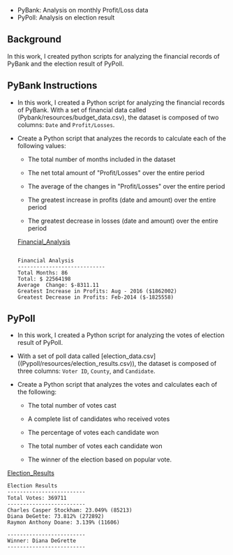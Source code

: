 
* PyBank: Analysis on monthly Profit/Loss data
* PyPoll: Analysis on election result

## Background

In this work, I created python scripts for analyzing the financial records of PyBank and the election result of PyPoll.


## PyBank Instructions


* In this work, I created a Python script for analyzing the financial records of PyBank. With a set of financial data called (Pybank/resources/budget_data.csv), the dataset is composed of two columns: `Date` and `Profit/Losses`. 

* Create a Python script that analyzes the records to calculate each of the following values:

  * The total number of months included in the dataset

  * The net total amount of "Profit/Losses" over the entire period

  * The average of the changes in "Profit/Losses" over the entire period

  * The greatest increase in profits (date and amount) over the entire period

  * The greatest decrease in losses (date and amount) over the entire period

  [Financial_Analysis](https://.)


  ```text

  Financial Analysis
  ----------------------------
  Total Months: 86
  Total: $ 22564198
  Average  Change: $-8311.11
  Greatest Increase in Profits: Aug - 2016 ($1862002)
  Greatest Decrease in Profits: Feb-2014 ($-1825558)
  ```


## PyPoll


* In this work, I created a Python script for analyzing the votes of election result of PyPoll.

* With a set of poll data called [election_data.csv] ((Pypoll/resources/election_results.csv)), the dataset is composed of three columns: `Voter ID`, `County`, and `Candidate`. 

* Create a Python script that analyzes the votes and calculates each of the following:

  * The total number of votes cast

  * A complete list of candidates who received votes

  * The percentage of votes each candidate won

  * The total number of votes each candidate won

  * The winner of the election based on popular vote.

 [Election_Results](https://.)

  ```text
  Election Results
  -------------------------
  Total Votes: 369711
  -------------------------
 Charles Casper Stockham: 23.049% (85213)
  Diana DeGette: 73.812% (272892)
  Raymon Anthony Doane: 3.139% (11606)

  -------------------------
  Winner: Diana DeGrette
  -------------------------
  ```



